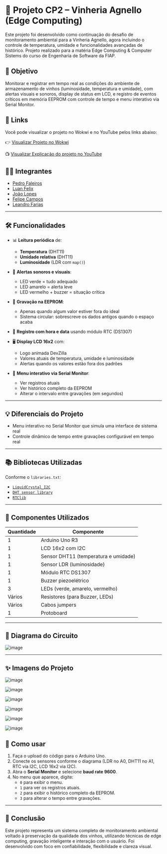 
# 🍷 Projeto CP2 – Vinheria Agnello (Edge Computing)

Este projeto foi desenvolvido como continuação do desafio de monitoramento ambiental para a Vinheria Agnello, agora incluindo o controle de temperatura, umidade e funcionalidades avançadas de histórico.
Projeto realizado para a matéria Edge Computing & Computer Sistems do curso de Engenharia de Software da FIAP.

## 🎯 Objetivo

Monitorar e registrar em tempo real as condições do ambiente de armazenamento de vinhos (luminosidade, temperatura e umidade), com alertas visuais e sonoros, display de status em LCD, e registro de eventos críticos em memória EEPROM com controle de tempo e menu interativo via Serial Monitor.

## 🔗 Links

Você pode visualizar o projeto no Wokwi e no YouTube pelos links abaixo:

👉 [Visualizar Projeto no Wokwi](https://wokwi.com/projects/431607560733734913)

📺 [Visualizar Explicação do projeto no YouTube](https://youtu.be/YGZ9kiTDOAQ)

## 🙋‍♂️ Integrantes

- [Pedro Faleiros](https://github.com/pedrofaleirosss)
- [Luan Felix](https://github.com/luansfff)
- [João Lopes](https://github.com/Joaolopes1311)
- [Felipe Campos](https://github.com/camp0s0s)
- [Leandro Farias](https://github.com/leofkin)

---

## 🛠️ Funcionalidades

- 📊 **Leitura periódica** de:
  - **Temperatura** (DHT11)
  - **Umidade relativa** (DHT11)
  - **Luminosidade** (LDR com `map()`)

- 🚨 **Alertas sonoros e visuais**:
  - LED verde = tudo adequado
  - LED amarelo = alerta leve
  - LED vermelho + buzzer = situação crítica

- 💾 **Gravação na EEPROM**:
  - Apenas quando algum valor estiver fora do ideal
  - Sistema circular: sobrescreve os dados antigos quando o espaço acaba

- 📅 **Registro com hora e data** usando módulo RTC (DS1307)

- 🖥️ **Display LCD 16x2** com:
  - Logo animada DevZilla
  - Valores atuais de temperatura, umidade e luminosidade
  - Alertas quando os valores estão fora dos padrões

- 📂 **Menu interativo via Serial Monitor**:
  - Ver registros atuais
  - Ver histórico completo da EEPROM
  - Alterar o intervalo entre gravações (em segundos)

---

## 💡 Diferenciais do Projeto

- Menu interativo no Serial Monitor que simula uma interface de sistema real
- Controle dinâmico de tempo entre gravações configurável em tempo real

---

## 📚 Bibliotecas Utilizadas

Conforme o `libraries.txt`:

- [`LiquidCrystal_I2C`](https://github.com/johnrickman/LiquidCrystal_I2C)
- [`DHT sensor library`](https://github.com/adafruit/DHT-sensor-library)
- [`RTClib`](https://github.com/adafruit/RTClib)

---

## 🔌 Componentes Utilizados

| Quantidade | Componente               |
|------------|--------------------------|
| 1          | Arduino Uno R3           |
| 1          | LCD 16x2 com I2C         |
| 1          | Sensor DHT11 (temperatura e umidade) |
| 1          | Sensor LDR (luminosidade)|
| 1          | Módulo RTC DS1307        |
| 1          | Buzzer piezoelétrico     |
| 3          | LEDs (verde, amarelo, vermelho) |
| Vários     | Resistores (para Buzzer, LEDs) |
| Vários     | Cabos jumpers            |
| 1          | Protoboard               |

---

## 🔧 Diagrama do Circuito

![image](https://github.com/user-attachments/assets/91283ff0-f310-4dfe-8a0e-0215d288ec29)

---

## ✨ Imagens do Projeto

![image](https://github.com/user-attachments/assets/4a2972f0-9fa4-4784-8c2b-e2a9aa466100)

![image](https://github.com/user-attachments/assets/9f09e840-55c4-47aa-920c-e57ae0058b52)

![image](https://github.com/user-attachments/assets/c5c52d9e-1f3c-4098-a8c7-fc30d15ad8af)

![image](https://github.com/user-attachments/assets/c24de72a-fc1c-49d2-b874-28054295c52d)

![image](https://github.com/user-attachments/assets/2d1dedc3-8425-404f-aae9-260ac852be89)

![image](https://github.com/user-attachments/assets/70b6dbcf-2694-4e32-b437-23df84d337ac)


## 🧪 Como usar

1. Faça o upload do código para o Arduino Uno.
2. Conecte os sensores conforme o diagrama (LDR no A0, DHT11 no A1, RTC via I2C, LCD 16x2 via I2C).
3. Abra o **Serial Monitor** e selecione **baud rate 9600**.
4. No menu que aparece, digite:
   - `0` para exibir o menu.
   - `1` para ver os registros atuais.
   - `2` para exibir o histórico completo da EEPROM.
   - `3` para alterar o tempo entre gravações.

---

## 🏁 Conclusão

Este projeto representa um sistema completo de monitoramento ambiental voltado à preservação da qualidade dos vinhos, utilizando técnicas de edge computing, gravação inteligente e interação com o usuário. Foi desenvolvido com foco em confiabilidade, flexibilidade e clareza visual.
